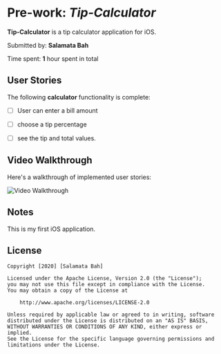 # Pre-work: *Tip-Calculator*

**Tip-Calculator** is a tip calculator application for iOS.

Submitted by: **Salamata Bah**

Time spent: **1** hour spent in total

## User Stories

The following **calculator** functionality is complete:

* [ ] User can enter a bill amount
* [ ] choose a tip percentage
* [ ] see the tip and total values.



## Video Walkthrough 

Here's a walkthrough of implemented user stories:

<img src='http://g.recordit.co/jKkIYMdvxN.gif' title='Video Walkthrough' width='' alt='Video Walkthrough' />



## Notes

This is my first iOS application.

## License

    Copyright [2020] [Salamata Bah]

    Licensed under the Apache License, Version 2.0 (the "License");
    you may not use this file except in compliance with the License.
    You may obtain a copy of the License at

        http://www.apache.org/licenses/LICENSE-2.0

    Unless required by applicable law or agreed to in writing, software
    distributed under the License is distributed on an "AS IS" BASIS,
    WITHOUT WARRANTIES OR CONDITIONS OF ANY KIND, either express or implied.
    See the License for the specific language governing permissions and
    limitations under the License.
